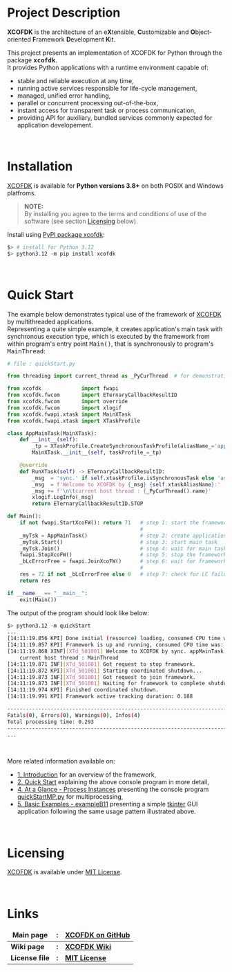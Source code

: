 <!-- ---------------------------------------------------------------------------
File        : README.md
Copyright   : Copyright(c) 2023-2024 Farzad Safa (farzad.safa@xcofdk.de)
License     : This software is distributed under the MIT License (http://opensource.org/licenses/MIT).
------------------------------------------------------------------------------->


# Project Description

**XCOFDK** is the architecture of an e**X**tensible, **C**ustomizable and **O**bject-oriented **F**ramework 
**D**evelopment **K**it.

This project presents an implementation of XCOFDK for Python through the package **<tt>xcofdk</tt>**. <br>
It provides Python applications with a runtime environment capable of: 
- stable and reliable execution at any time,
- running active services responsible for life-cycle management,
- managed, unified error handling,
- parallel or concurrent processing out-of-the-box,
- instant access for transparent task or process communication,
- providing API for auxiliary, bundled services commonly expected for application developement. 

<br>

# Installation

[XCOFDK](https://github.com/xcofdk/xcofdk-py) is available for **Python versions 3.8+** on both POSIX and Windows platfroms.

> **NOTE:** <br>
> By installing you agree to the terms and conditions of use of the software (see section [Licensing](#licensing) below).

Install using [PyPI package xcofdk](https://pypi.org/project/xcofdk/):

```bash
$> # install for Python 3.12
$> python3.12 -m pip install xcofdk
```

<br>

# Quick Start

The example below demonstrates typical use of the framework of [XCOFDK](https://github.com/xcofdk/xcofdk-py) by 
multithreaded applications. <br>
Representing a quite simple example, it creates application's main task with synchronous execution type, which is
executed by the framework from within program's entry point <tt>Main()</tt>, that is synchronously to program's
<tt>MainThread</tt>:

```python
# file : quickStart.py

from threading import current_thread as _PyCurThread  # for demonstration purposes only

from xcofdk             import fwapi
from xcofdk.fwcom       import ETernaryCallbackResultID
from xcofdk.fwcom       import override
from xcofdk.fwcom       import xlogif
from xcofdk.fwapi.xtask import MainXTask
from xcofdk.fwapi.xtask import XTaskProfile

class AppMainTask(MainXTask):
    def __init__(self):
        _tp = XTaskProfile.CreateSynchronousTaskProfile(aliasName_='appMainTask')
        MainXTask.__init__(self, taskProfile_=_tp)

    @override
    def RunXTask(self) -> ETernaryCallbackResultID:
        _msg  = 'sync.' if self.xtaskProfile.isSynchronousTask else 'async.'
        _msg  = f'Welcome to XCOFDK by {_msg} {self.xtaskAliasName}:'
        _msg += f'\n\tcurrent host thread : {_PyCurThread().name}'
        xlogif.LogInfo(_msg)
        return ETernaryCallbackResultID.STOP

def Main():
    if not fwapi.StartXcoFW(): return 71   # step 1: start the framework
                                           #
    _myTsk = AppMainTask()                 # step 2: create application's main task
    _myTsk.Start()                         # step 3: start main task
    _myTsk.Join()                          # step 4: wait for main task's termination
    fwapi.StopXcoFW()                      # step 5: stop the framework
    _bLcErrorFree = fwapi.JoinXcoFW()      # step 6: wait for framework's coordinated shutdown
                                           #
    res = 72 if not _bLcErrorFree else 0   # step 7: check for LC failure (if any)
    return res

if __name__ == "__main__":
    exit(Main())
```

The output of the program should look like below:

```bash
$> python3.12 -m quickStart
...
[14:11:19.856 KPI] Done initial (resource) loading, consumed CPU time was: 0.090
[14:11:19.857 KPI] Framework is up and running, consumed CPU time was: 0.064
[14:11:19.868 XINF][XTd_501001] Welcome to XCOFDK by sync. appMainTask:
    current host thread : MainThread
[14:11:19.871 INF][XTd_501001] Got request to stop framework.
[14:11:19.872 KPI][XTd_501001] Starting coordinated shutdown...
[14:11:19.873 INF][XTd_501001] Got request to join framework.
[14:11:19.873 INF][XTd_501001] Waiting for framework to complete shutdown sequence...
[14:11:19.974 KPI] Finished coordinated shutdown.
[14:11:19.991 KPI] Framework active tracking duration: 0.188

--------------------------------------------------------------------------------
Fatals(0), Errors(0), Warnings(0), Infos(4)
Total processing time: 0.293
--------------------------------------------------------------------------------
...
```

<br>

More related information available on:
- [1. Introduction](https://github.com/xcofdk/xcofdk-py/wiki/1.-Introduction) for an overview of the framework,
- [2. Quick Start](https://github.com/xcofdk/xcofdk-py/wiki/2.-Quick-Start) explaining the above console program
  in more detail,
- [4. At a Glance - Process Instances](https://github.com/xcofdk/xcofdk-py/wiki/4.-At-a-Glance#process-instances)
  presenting the console program [quickStartMP.py](https://github.com/xcofdk/xcofdk-py/wiki/4.-At-a-Glance#process-instances)
  for multiprocessing,
- [5. Basic Examples - exampleB11](https://github.com/xcofdk/xcofdk-py/wiki/5.-Basic-Examples#exampleb11---common-sample-for-multithreaded-gui-programs)
  presenting a simple [tkinter](https://docs.python.org/3/library/tkinter.html) GUI application following the same usage pattern
  illustrated above.

<br>

# Licensing

[XCOFDK](https://github.com/xcofdk/xcofdk-py) is available under [MIT License](https://github.com/xcofdk/xcofdk-py/blob/master/LICENSE.txt).

<br>

# Links

<style>
td, th {
   border: none!important;
}
</style>

| Main page         | :      | [XCOFDK on GitHub](https://github.com/xcofdk/xcofdk-py)                      |
| ----------------  | -----  | ---------------------------------------------------------------------------- |
| **Wiki page**     | **:**  | [**XCOFDK Wiki**](https://github.com/xcofdk/xcofdk-py/wiki)                  |
| **License file**  | **:**  | [**MIT License**](https://github.com/xcofdk/xcofdk-py/blob/master/LICENSE.txt) |
